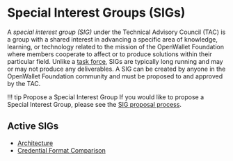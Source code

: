 # Special Interest Groups (SIGs)

A _special interest group (SIG)_ under the Technical Advisory Council (TAC) is a group with a shared interest in advancing a specific area of knowledge, learning, or technology related to the mission of the OpenWallet Foundation where members cooperate to affect or to produce solutions within their particular field. Unlike a [task force](../task-forces/index.md), SIGs are typically long running and may or may not produce any deliverables. A SIG can be created by anyone in the OpenWallet Foundation community and must be proposed to and approved by the TAC.

!!! tip Propose a Special Interest Group
    If you would like to propose a Special Interest Group, please see the [SIG proposal process](../governance/special-interest-group-process.md).

## Active SIGs

* [Architecture](./architecture.md)
* [Credential Format Comparison](./credential-format-comparison.md)